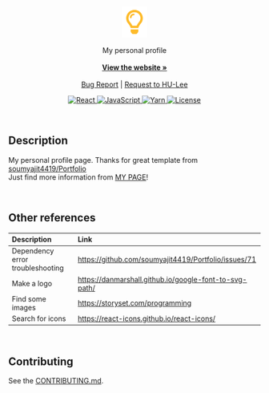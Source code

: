 <p align="center">
  <a href="https://github.com/BeaverHouse/profile">
    <img src="logo.png" alt="Logo">
  </a>

  <p align="center">
    My personal profile
    <br>
    <br>
    <a href="https://profile.haulrest.me/"><strong>View the website »</strong></a>
    <br>
    <br>
    <a href="https://github.com/BeaverHouse/profile/issues">Bug Report</a>
    |
    <a href="https://github.com/BeaverHouse/profile/issues">Request to HU-Lee</a>
  </p>

  <p align="center">
    <a href="https://react.dev/">
      <img src="https://img.shields.io/badge/React-61DAFB.svg?style=flat&logo=React&logoColor=black" alt="React">
    </a>
    <a href="https://developer.mozilla.org/ko/docs/Web/JavaScript">
      <img src="https://img.shields.io/badge/JavaScript-F7DF1E?logo=javascript&logoColor=000&style=flat" alt="JavaScript">
    </a>
    <a href="https://yarnpkg.com/">
      <img src="https://img.shields.io/badge/Yarn-2C8EBB?logo=yarn&logoColor=fff&style=flat" alt="Yarn">
    </a>
    <a href="./LICENSE">
      <img src="https://img.shields.io/github/license/BeaverHouse/profile" alt="License">
    </a>
  </p>
</p>

<!-- Content -->

<br>

## Description

My personal profile page. Thanks for great template from [soumyajit4419/Portfolio][ref1]  
Just find more information from [MY PAGE][profile]!

[ref1]: https://github.com/soumyajit4419/Portfolio
[profile]: https://profile.haulrest.me/

<br>

## Other references

| **Description**                  | **Link**                                               |
| :------------------------------- | :----------------------------------------------------- |
| Dependency error troubleshooting | https://github.com/soumyajit4419/Portfolio/issues/71   |
| Make a logo                      | https://danmarshall.github.io/google-font-to-svg-path/ |
| Find some images                 | https://storyset.com/programming                       |
| Search for icons                 | https://react-icons.github.io/react-icons/             |

<br>

## Contributing

See the [CONTRIBUTING.md][contributing].

[contributing]: ./CONTRIBUTING.md
